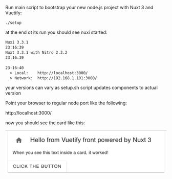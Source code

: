 Run main script to bootstrap your new node.js project with Nuxt 3 and Vuetify:

    ./setup

at the end ot its run you should see nuxi started:

    Nuxi 3.3.1                                                                                                                                                                                                          23:16:39
    Nuxt 3.3.1 with Nitro 2.3.2                                                                                                                                                                                         23:16:39
                                                                                                                                                                                                                        23:16:40
      > Local:    http://localhost:3000/
      > Network:  http://192.168.1.101:3000/

your versions can vary as setup.sh script updates components to actual version

Point your browser to regular node port like the following:

http://localhost:3000/

now you should see the card like this:

![enter image description here](/pictures/card.png)
